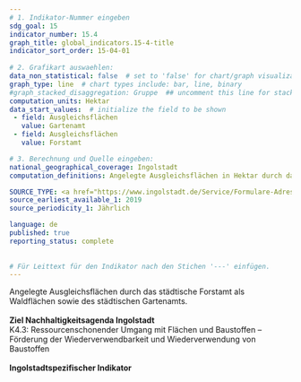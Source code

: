 ```yaml
---
# 1. Indikator-Nummer eingeben 
sdg_goal: 15 
indicator_number: 15.4
graph_title: global_indicators.15-4-title
indicator_sort_order: 15-04-01
 
# 2. Grafikart auswaehlen: 
data_non_statistical: false  # set to 'false' for chart/graph visualization 
graph_type: line  # chart types include: bar, line, binary 
#graph_stacked_disaggregation: Gruppe  ## uncomment this line for stacked bars. eplace 'Geschlecht' with the field of aggregation. 
computation_units: Hektar
data_start_values:  # initialize the field to be shown  
 - field: Ausgleichsflächen 
   value: Gartenamt 
 - field: Ausgleichsflächen 
   value: Forstamt

# 3. Berechnung und Quelle eingeben: 
national_geographical_coverage: Ingolstadt
computation_definitions: Angelegte Ausgleichsflächen in Hektar durch das Gartenamt und das Forstamt der Stadt Ingolstadt

SOURCE_TYPE: <a href="https://www.ingolstadt.de/Service/Formulare-Adressen/Adressen/Forstamt.php?object=tx,2789.1.1&ModID=9&FID=465.102.1&NavID=2789.804&La=1">Stadt Ingolstadt - Forstamt</a>, <a href="https://www.ingolstadt.de/Rathaus/Verwaltung-Beteiligung/Adressen/Gartenamt.php?object=tx,2789.1.1&ModID=9&FID=465.106.1&NavID=2789.173">Stadt Ingolstadt - Gartenamt</a>  # data source  
source_earliest_available_1: 2019
source_periodicity_1: Jährlich

language: de   
published: true 
reporting_status: complete
 
 
# Für Leittext für den Indikator nach den Stichen '---' einfügen. 
---
```

Angelegte Ausgleichsflächen durch das städtische Forstamt als Waldflächen sowie des städtischen Gartenamts.<br>
<br>
<b>Ziel Nachhaltigkeitsagenda Ingolstadt</b><br>
K4.3: Ressourcenschonender Umgang mit Flächen und Baustoffen – Förderung der Wiederverwendbarkeit und Wiederverwendung von Baustoffen<br>
<br>
<b>Ingolstadtspezifischer Indikator</b>
